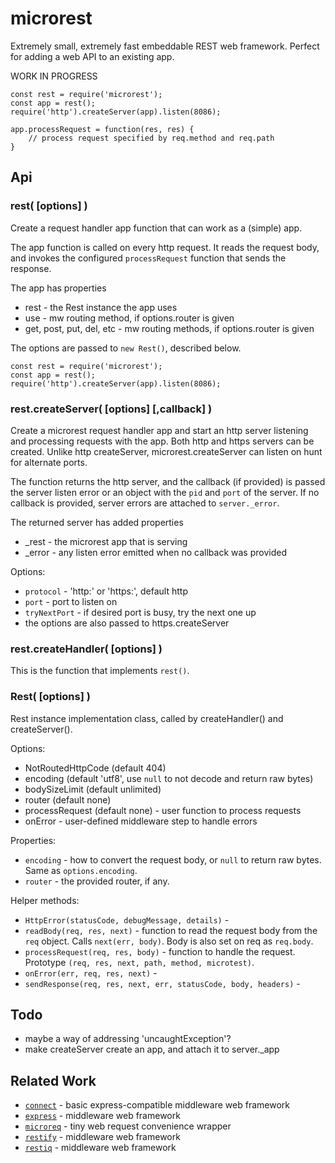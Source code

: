 microrest
=========

Extremely small, extremely fast embeddable REST web framework.
Perfect for adding a web API to an existing app.

WORK IN PROGRESS

    const rest = require('microrest');
    const app = rest();
    require('http').createServer(app).listen(8086);

    app.processRequest = function(res, res) {
        // process request specified by req.method and req.path
    }


Api
---

### rest( [options] )

Create a request handler app function that can work as a (simple) app.

The app function is called on every http request.  It reads the request body,
and invokes the configured `processRequest` function that sends the response.

The app has properties
- rest - the Rest instance the app uses
- use - mw routing method, if options.router is given
- get, post, put, del, etc - mw routing methods, if options.router is given

The options are passed to `new Rest()`, described below.

    const rest = require('microrest');
    const app = rest();
    require('http').createServer(app).listen(8086);

### rest.createServer( [options] [,callback] )

Create a microrest request handler app and start an http server listening and
processing requests with the app.  Both http and https servers can be created.
Unlike http createServer, microrest.createServer can listen on hunt for alternate ports.

The function returns the http server, and the callback (if provided) is passed
the server listen error or an object with the `pid` and `port` of the server.
If no callback is provided, server errors are attached to `server._error`.

The returned server has added properties
- _rest - the microrest app that is serving
- _error - any listen error emitted when no callback was provided

Options:
- `protocol` - 'http:' or 'https:', default http
- `port` - port to listen on
- `tryNextPort` - if desired port is busy, try the next one up
- the options are also passed to https.createServer

### rest.createHandler( [options] )

This is the function that implements `rest()`.

### Rest( [options] )

Rest instance implementation class, called by createHandler() and createServer().

Options:
- NotRoutedHttpCode (default 404)
- encoding (default 'utf8', use `null` to not decode and return raw bytes)
- bodySizeLimit (default unlimited)
- router (default none)
- processRequest (default none) - user function to process requests
- onError - user-defined middleware step to handle errors

Properties:
- `encoding` - how to convert the request body, or `null` to return raw bytes.
            Same as `options.encoding`.
- `router` - the provided router, if any.

Helper methods:
- `HttpError(statusCode, debugMessage, details)` -
- `readBody(req, res, next)` - function to read the request body from the `req` object.
   Calls `next(err, body)`.  Body is also set on req as `req.body`.
- `processRequest(req, res, body)` - function to handle the request.
   Prototype `(req, res, next, path, method, microtest)`.
- `onError(err, req, res, next)` -
- `sendResponse(req, res, next, err, statusCode, body, headers)` -


Todo
----

- maybe a way of addressing 'uncaughtException'?
- make createServer create an app, and attach it to server._app


Related Work
------------

- [`connect`](https://npmjs.com/package/connect) - basic express-compatible middleware web framework
- [`express`](https://npmjs.com/package/express) - middleware web framework
- [`microreq`](https://npmjs.com/package/microreq) - tiny web request convenience wrapper
- [`restify`](https://npmjs.com/package/express) - middleware web framework
- [`restiq`](https://npmjs.com/package/restiq) - middleware web framework
